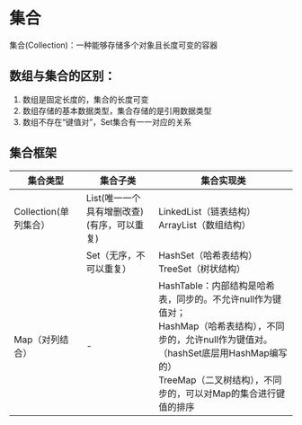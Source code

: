 # 集合
集合(Collection)：一种能够存储多个对象且长度可变的容器


## 数组与集合的区别：
  1. 数组是固定长度的，集合的长度可变
  2. 数组存储的基本数据类型，集合存储的是引用数据类型
  3. 数组不存在“键值对”，Set集合有一一对应的关系

## 集合框架

集合类型|集合子类|集合实现类
---|---|---
Collection(单列集合）|List(唯一一个具有增删改查)(有序，可以重复)|LinkedList（链表结构）<br> ArrayList（数组结构）
| |Set（无序，不可以重复）|HashSet（哈希表结构）<br>TreeSet（树状结构）
Map（对列结合）| - |HashTable：内部结构是哈希表，同步的。不允许null作为键值对；<br>HashMap（哈希表结构），不同步的，允许null作为键值对。（hashSet底层用HashMap编写的）<br>TreeMap（二叉树结构），不同步的，可以对Map的集合进行键值的排序
